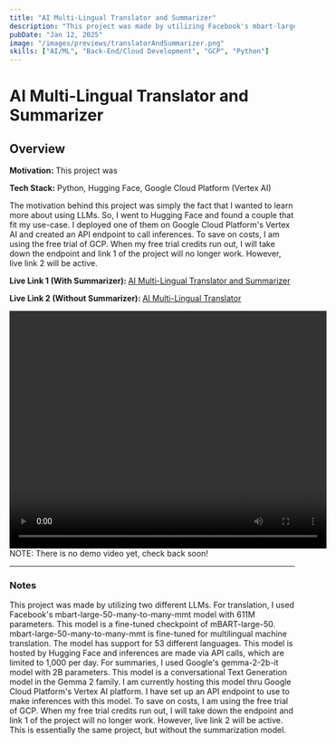 ```yaml
---
title: "AI Multi-Lingual Translator and Summarizer"
description: "This project was made by utilizing Facebook's mbart-large-50-many-to-many-mmt model hosted by Hugging Face and Google's gemma-2-2b-it model, which I am currently hosting model thru Google Cloud Platform's Vertex AI platform."
pubDate: "Jan 12, 2025"
image: "/images/previews/translatorAndSummarizer.png"
skills: ["AI/ML", "Back-End/Cloud Development", "GCP", "Python"]
---
```

# AI Multi-Lingual Translator and Summarizer
## Overview
<strong>Motivation:</strong> This project was 

<strong>Tech Stack:</strong> Python, Hugging Face, Google Cloud Platform (Vertex AI)

The motivation behind this project was simply the fact that I wanted to learn more about using LLMs. So, I went to Hugging Face and found a couple that fit my use-case. I deployed one of them on Google Cloud Platform's Vertex AI and created an API endpoint to call inferences. To save on costs, I am using the free trial of GCP. When my free trial credits run out, I will take down the endpoint and link 1 of the project will no longer work. However, live link 2 will be active.

<p><strong>Live Link 1 (With Summarizer): </strong><a href="https://multi-lingual-translator-and-summarizer-krish-gandhi.streamlit.app/" target="_blank" rel="noopener noreferrer">AI Multi-Lingual Translator and Summarizer</a></p>
<p><strong>Live Link 2 (Without Summarizer): </strong><a href="https://multi-lingual-translator-krish-gandhi.streamlit.app/" target="_blank" rel="noopener noreferrer">AI Multi-Lingual Translator</a></p>
                                    

<video width="560" height="420" controls>
    <source src="path/to/your/video.mp4" type="video/mp4">
    Your browser does not support the video tag.
</video>
NOTE: There is no demo video yet, check back soon!

---

### Notes
This project was made by utilizing two different LLMs. For translation, I used Facebook's mbart-large-50-many-to-many-mmt model with 611M parameters. This model is a fine-tuned checkpoint of mBART-large-50. mbart-large-50-many-to-many-mmt is fine-tuned for multilingual machine translation. The model has support for 53 different languages. This model is hosted by Hugging Face and inferences are made via API calls, which are limited to 1,000 per day. For summaries, I used Google's gemma-2-2b-it model with 2B parameters. This model is a conversational Text Generation model in the Gemma 2 family. I am currently hosting this model thru Google Cloud Platform's Vertex AI platform. I have set up an API endpoint to use to make inferences with this model. To save on costs, I am using the free trial of GCP. When my free trial credits run out, I will take down the endpoint and link 1 of the project will no longer work. However, live link 2 will be active. This is essentially the same project, but without the summarization model.
